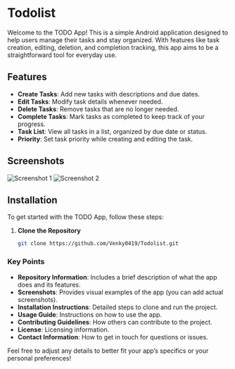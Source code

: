 # Todolist

Welcome to the TODO App! This is a simple Android application designed to help users manage their tasks and stay organized. With features like task creation, editing, deletion, and completion tracking, this app aims to be a straightforward tool for everyday use.

## Features

- **Create Tasks**: Add new tasks with descriptions and due dates.
- **Edit Tasks**: Modify task details whenever needed.
- **Delete Tasks**: Remove tasks that are no longer needed.
- **Complete Tasks**: Mark tasks as completed to keep track of your progress.
- **Task List**: View all tasks in a list, organized by due date or status.
- **Priority**: Set task priority while creating and editing the task.

## Screenshots

![Screenshot 1](screenshots/screenshot1.png)
![Screenshot 2](screenshots/screenshot2.png)

## Installation

To get started with the TODO App, follow these steps:

1. **Clone the Repository**

   ```bash
   git clone https://github.com/Venky0419/Todolist.git


### Key Points

- **Repository Information**: Includes a brief description of what the app does and its features.
- **Screenshots**: Provides visual examples of the app (you can add actual screenshots).
- **Installation Instructions**: Detailed steps to clone and run the project.
- **Usage Guide**: Instructions on how to use the app.
- **Contributing Guidelines**: How others can contribute to the project.
- **License**: Licensing information.
- **Contact Information**: How to get in touch for questions or issues.

Feel free to adjust any details to better fit your app’s specifics or your personal preferences!

